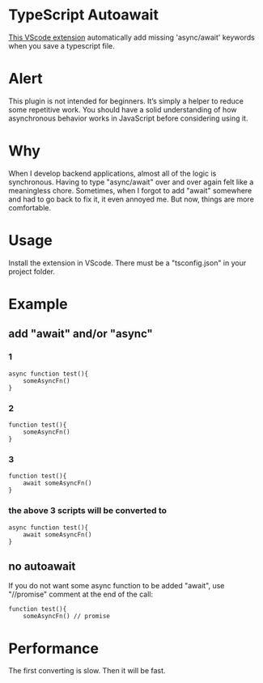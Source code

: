 # TypeScript Autoawait 

[This VScode extension](https://marketplace.visualstudio.com/items?itemName=StanNthe5.typescript-autoawait) automatically add missing 'async/await' keywords when you save a typescript file.

# Alert

This plugin is not intended for beginners. It’s simply a helper to reduce some repetitive work. You should have a solid understanding of how asynchronous behavior works in JavaScript before considering using it.

# Why

When I develop backend applications, almost all of the logic is synchronous. Having to type "async/await" over and over again felt like a meaningless chore. Sometimes, when I forgot to add "await" somewhere and had to go back to fix it, it even annoyed me. But now, things are more comfortable.

# Usage

Install the extension in VScode. There must be a "tsconfig.json" in your project folder.

# Example

## add "await" and/or "async"
### 1
```
async function test(){
    someAsyncFn()
}

```
### 2
```
function test(){
    someAsyncFn()
}

```
### 3
```
function test(){
    await someAsyncFn()
}
```
### the above 3 scripts will be converted to

```
async function test(){
    await someAsyncFn()
}

```

## no autoawait
If you do not want some async function to be added "await", use "//promise" comment at the end of the call:

```
function test(){
    someAsyncFn() // promise
```

# Performance
The first converting is slow. Then it will be fast.